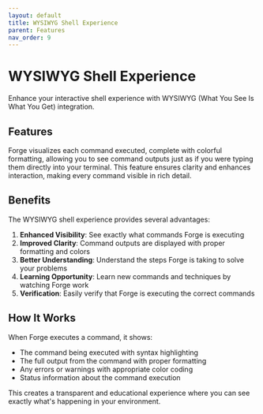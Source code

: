 ```yaml
---
layout: default
title: WYSIWYG Shell Experience
parent: Features
nav_order: 9
---
```


# WYSIWYG Shell Experience

Enhance your interactive shell experience with WYSIWYG (What You See Is What You Get) integration. 

## Features

Forge visualizes each command executed, complete with colorful formatting, allowing you to see command outputs just as if you were typing them directly into your terminal. This feature ensures clarity and enhances interaction, making every command visible in rich detail.

## Benefits

The WYSIWYG shell experience provides several advantages:

1. **Enhanced Visibility**: See exactly what commands Forge is executing
2. **Improved Clarity**: Command outputs are displayed with proper formatting and colors
3. **Better Understanding**: Understand the steps Forge is taking to solve your problems
4. **Learning Opportunity**: Learn new commands and techniques by watching Forge work
5. **Verification**: Easily verify that Forge is executing the correct commands

## How It Works

When Forge executes a command, it shows:

- The command being executed with syntax highlighting
- The full output from the command with proper formatting
- Any errors or warnings with appropriate color coding
- Status information about the command execution

This creates a transparent and educational experience where you can see exactly what's happening in your environment.